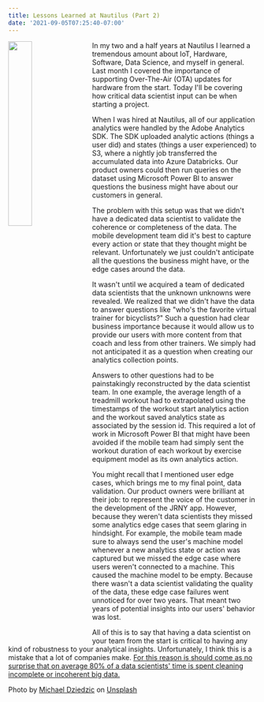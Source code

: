 ```yaml
---
title: Lessons Learned at Nautilus (Part 2)
date: '2021-09-05T07:25:40-07:00'
---
```

<img style="float: left; margin:0 1em 0 0; width: 31%" src="/img/blog/circuitBoard.jpg"/>

In my two and a half years at Nautilus I learned a tremendous amount about IoT, Hardware, Software, Data Science, and myself in general. Last month I covered the importance of supporting Over-The-Air (OTA) updates for hardware from the start.  Today I'll be covering how critical data scientist input can be when starting a project.

When I was hired at Nautilus, all of our application analytics were handled by the Adobe Analytics SDK.  The SDK uploaded analytic actions (things a user did) and states (things a user experienced) to S3, where a nightly job transferred the accumulated data into Azure Databricks.   Our product owners could then run queries on the dataset using Microsoft Power BI to answer questions the business might have about our customers in general.  

The problem with this setup was that we didn't have a dedicated data scientist to validate the coherence or completeness of the data.  The mobile development team did it's best to capture every action or state that they thought might be relevant.  Unfortunately we just couldn't anticipate all the questions the business might have, or the edge cases around the data. 

It wasn't until we acquired a team of dedicated data scientists that the unknown unknowns were revealed.  We realized that we didn't have the data to answer questions like "who's the favorite virtual trainer for bicyclists?"  Such a question had clear business importance because it would allow us to provide our users with more content from that coach and less from other trainers. We simply had not anticipated it as a question when creating our analytics collection points.  

Answers to other questions had to be painstakingly reconstructed by the data scientist team. In one example, the average length of a treadmill workout had to extrapolated using the timestamps of the workout start analytics action and the workout saved analytics state as associated by the session id.  This required a lot of work in Microsoft Power BI that might have been avoided if the mobile team had simply sent the workout duration of each workout by exercise equipment model as its own analytics action. 

You might recall that I mentioned user edge cases, which brings me to my final point, data validation.  Our product owners were brilliant at their job: to represent the voice of the customer in the development of the JRNY app.  However, because they weren't data scientists they missed some analytics edge cases that seem glaring in hindsight.  For example, the mobile team made sure to always send the user's machine model whenever a new analytics state or action was captured but we missed the edge case where users weren't connected to a machine. This caused the machine model to be empty.  Because there wasn't a data scientist validating the quality of the data, these edge case failures went unnoticed for over two years.  That meant two years of potential insights into our users' behavior was lost.  

All of this is to say that having a data scientist on your team from the start is critical to having any kind of robustness to your analytical insights.  Unfortunately, I think this is a mistake that a lot of companies make.  [For this reason is should come as no surprise that on average 80% of a data scientists' time is spent cleaning incomplete or incoherent big data. ](https://www.forbes.com/sites/gilpress/2016/03/23/data-preparation-most-time-consuming-least-enjoyable-data-science-task-survey-says/?sh=635521b86f63)

Photo by <a href="https://unsplash.com/@lazycreekimages?utm_source=unsplash&utm_medium=referral&utm_content=creditCopyText">Michael Dziedzic</a> on <a href="https://unsplash.com/s/photos/data-science?utm_source=unsplash&utm_medium=referral&utm_content=creditCopyText">Unsplash</a>
